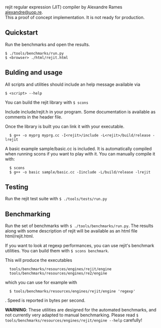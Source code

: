 rejit regular expression (JIT) compiler by Alexandre Rames <alexandre@uop.re>.<br />
This a proof of concept implementation. It is not ready for production.

## Quickstart

Run the benchmarks and open the results.
```
$ ./tools/benchmarks/run.py
$ <browser> ./html/rejit.html
```

## Bulding and usage

All scripts and utilities should include an help message available via

```$ <script> --help```

You can build the rejit library with
```$ scons```

Include include/rejit.h in your program. Some documentation is available as comments in the header file.

Once the library is built you can link it with your executable.
```
  $ g++ -o myprg myprg.cc -I<rejit>/include -L<rejit>/build/release -lrejit
```

A basic example sample/basic.cc is included. It is automatically compiled when
running scons if you want to play with it.
You can manually compile it with:

```
  $ scons
  $ g++ -o basic sample/basic.cc -Iinclude -L/build/release -lrejit
```

## Testing

Run the rejit test suite with
```$ ./tools/tests/run.py```


## Benchmarking

Run the set of benchmarks with ```$ ./tools/benchmarks/run.py```.
The results along with some description of rejit will be available as an html
file html/rejit.html.


If you want to look at regexp performances, you can use rejit's benchmark
utilities.
You can build them with ```$ scons benchmark```.

This will produce the executables

```
  tools/benchmarks/resources/engines/rejit/engine
  tools/benchmarks/resources/engines/re2/engine
```
which you can use for example with
```
  $ tools/benchmarks/resources/engines/rejit/engine 'regexp'
```
.
Speed is reported in bytes per second.

**WARNING**:
These utilities are designed for the automated benchmarks, and not
currently very adapted to manual benchmarking.  Please read
```$ tools/benchmarks/resources/engines/rejit/engine --help``` carefully!
